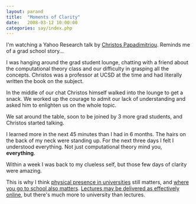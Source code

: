 ```yaml
---
layout: parand
title:  "Moments of Clarity"
date:   2008-03-12 10:00:00
categories: say/index.php
---
```

I'm watching a Yahoo Research talk by [Christos Papadimitriou](http://www.cs.berkeley.edu/~christos/). Reminds me of a grad school story…

I was hanging around the grad student lounge, chatting with a friend about the computational theory class and our difficulty in grasping all the concepts. Christos was a professor at UCSD at the time and had literally written the book on the subject. 

In the middle of our chat Christos himself walked into the lounge to get a snack. We worked up the courage to admit our lack of understanding and asked him to enlighten us on the whole topic.

We sat around the table, soon to be joined by 3 more grad students, and Christos started talking. 

I learned more in the next 45 minutes than I had in 6 months. The hairs on the back of my neck were standing up. For the next three days I felt I understood everything. Not just computational theory mind you, **everything**.

Within a week I was back to my clueless self, but those few days of clarity were amazing. 

This is why I think [physical presence in universities](http://www.daniel-lemire.com/blog/archives/2008/02/27/online-teaching-is-the-future/) still matters, and [where you go to school also matters](http://www.daniel-lemire.com/blog/archives/2007/09/05/it-may-not-matter-all-that-much-where-you-go-to-college/). [Lectures may be delivered as effectively online](http://www.daniel-lemire.com/blog/archives/2008/03/07/who-needs-your-lectures-anymore/), but there's much more to university than lectures. 
